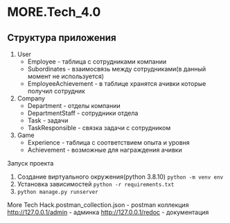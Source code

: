 # MORE.Tech_4.0

## Структура приложения
1) User
    * Employee - таблица с сотрудниками компании
    * Subordinates - взаимосвязь между сотрудниками(в данный момент не используется)
    * EmployeeAchievement - в таблице хранятся ачивки которые получил сотрудник
2) Company
    * Department - отделы компании
    * DepartmentStaff - сотрудники отдела
    * Task - задачи
    * TaskResponsible - связка задачи с сотрудником
3) Game
   * Experience - таблица с соответствием опыта и уровня
   * Achievement - возможные для награждения ачивки

Запуск проекта
1) Создание виртуального окружения(python 3.8.10)
``python -m venv env``
2) Установка зависимостей
``python -r requirements.txt``
3) ``python manage.py runserver``

More Tech Hack.postman_collection.json - postman коллекция
http://127.0.0.1/admin - админка
http://127.0.0.1/redoc - документация
